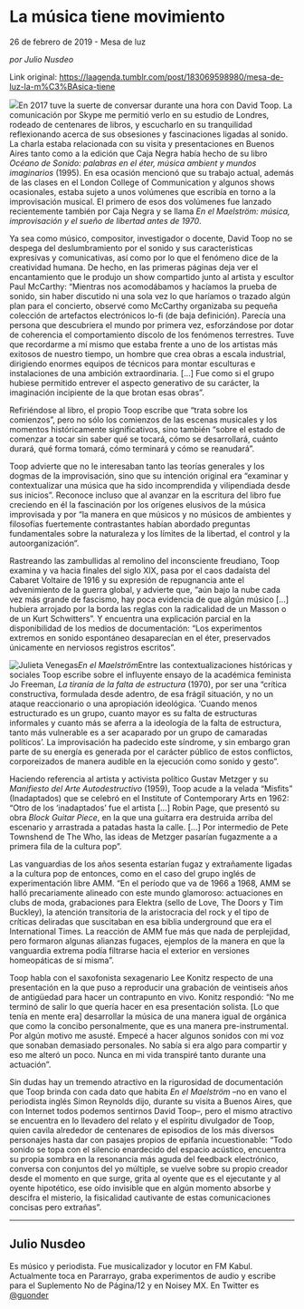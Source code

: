 # La música tiene movimiento



26 de febrero de 2019 - Mesa de luz

_por Julio Nusdeo_

Link original: https://laagenda.tumblr.com/post/183069598980/mesa-de-luz-la-m%C3%BAsica-tiene

![](https://64.media.tumblr.com/49b52d4be1bfe2787c854f827b534377/d5416f5a5d1fbbfe-b6/s500x750/3ccbe8718d9ff512f1c757416bfb8afffe0e52d3.jpg)En 2017 tuve la suerte
de conversar durante una hora con David Toop. La comunicación por Skype me
permitió verlo en su estudio de Londres, rodeado de centenares de libros, y
escucharlo en su tranquilidad reflexionando acerca de sus obsesiones y
fascinaciones ligadas al sonido. La charla estaba relacionada con su visita y
presentaciones en Buenos Aires tanto como a la edición que Caja Negra había
hecho de su libro *Océano de Sonido:
palabras en el éter, música ambient y mundos imaginarios* (1995). En esa
ocasión mencionó que su trabajo actual, además de las clases en el London
College of Communication y algunos shows ocasionales, estaba sujeto a unos
volúmenes que escribía en torno a la improvisación musical. El primero de esos
dos volúmenes fue lanzado recientemente también por Caja Negra y se llama *En el Maelström: música, improvisación y el
sueño de libertad antes de 1970*.

Ya sea como músico,
compositor, investigador o docente, David Toop no se despega del
deslumbramiento por el sonido y sus características expresivas y comunicativas,
así como por lo que el fenómeno dice de la creatividad humana. De hecho, en las
primeras páginas deja ver el encantamiento que le produjo un show compartido
junto al artista y escultor Paul McCarthy: “Mientras nos acomodábamos y hacíamos
la prueba de sonido, sin haber discutido ni una sola vez lo que haríamos o
trazado algún plan para el concierto, observé como McCarthy organizaba su
pequeña colección de artefactos electrónicos lo-fi (de baja definición). Parecía una persona que descubriera el mundo por primera vez,
esforzándose por dotar de coherencia el comportamiento díscolo de los fenómenos
terrestres. Tuve que recordarme a mí mismo que estaba frente a uno de los
artistas más exitosos de nuestro tiempo, un hombre que crea obras a escala
industrial, dirigiendo enormes equipos de técnicos para montar esculturas e
instalaciones de una ambición extraordinaria. […] Fue como si el grupo
hubiese permitido entrever el aspecto generativo de su carácter, la imaginación
incipiente de la que brotan esas obras”.

Refiriéndose al libro, el propio Toop escribe
que “trata sobre los comienzos”, pero no sólo los comienzos de las escenas
musicales y los momentos históricamente significativos, sino también “sobre el
estado de comenzar a tocar sin saber qué se tocará, cómo se desarrollará,
cuánto durará, qué forma tomará, cómo terminará y cómo se reanudará”.

Toop advierte que no le interesaban tanto las
teorías generales y los dogmas de la improvisación, sino que su intención
original era “examinar y contextualizar una música que ha sido incomprendida y
vilipendiada desde sus inicios”. Reconoce incluso que al avanzar en la
escritura del libro fue creciendo en él la fascinación por los orígenes
elusivos de la música improvisada y por “la manera en que músicos y no músicos
de ambientes y filosofías fuertemente contrastantes habían abordado preguntas
fundamentales sobre la naturaleza y los límites de la libertad, el control y la
autoorganización”.

Rastreando las zambullidas al remolino del
inconsciente freudiano, Toop examina y va hacia finales del siglo XIX, pasa por
el caos dadaísta del Cabaret Voltaire de 1916 y su expresión de repugnancia
ante el advenimiento de la guerra global, y advierte que, “aún bajo la nube
cada vez más grande de fascismo, hay poca evidencia de que algún músico […]
hubiera arrojado por la borda las reglas con la radicalidad de un Masson o de
un Kurt Schwitters”. Y encuentra una explicación parcial en la disponibilidad
de los medios de documentación: “Los experimentos extremos en sonido espontáneo
desaparecían en el éter, preservados únicamente en nerviosos registros
escritos”.

![Julieta Venegas](https://64.media.tumblr.com/3fe6bbd70e7334932868f592da9746d1/d5416f5a5d1fbbfe-ce/s250x400/bcba292fb61b8647f44bd88bc4049b07a0fef3a8.jpg)*En el
Maelström*Entre las contextualizaciones históricas y
sociales Toop escribe sobre el influyente ensayo de la académica feminista Jo
Freeman, *La tiranía de la falta de
estructura* (1970), por ser una “crítica constructiva, formulada desde
adentro, de esa frágil situación, y no un ataque reaccionario o una apropiación
ideológica. ‘Cuando menos estructurado es un grupo, cuanto mayor es su falta de
estructuras informales y cuanto más se aferra a la ideología de la falta de
estructura, tanto más vulnerable es a ser acaparado por un grupo de camaradas
políticos’. La improvisación ha padecido este síndrome, y sin embargo gran
parte de su energía es generada por el carácter público de estos conflictos,
corporeizados de manera audible en la ejecución como sonido y gesto”.

Haciendo referencia al artista y activista
político Gustav Metzger y su *Manifiesto del Arte Autodestructivo* (1959), Toop
acude a la velada “Misfits” (Inadaptados) que se celebró en el Institute of
Contemporary Arts en 1962: “Otro de los ‘inadaptados’ fue el artista […]
Robin Page, que presentó su obra *Block Guitar Piece*, en la que una guitarra era
destruida arriba del escenario y arrastrada a patadas hasta la calle. […] Por
intermedio de Pete Townshend de The Who, las ideas de Metzger pasarían
fugazmente a a primera fila de la cultura pop”.

Las vanguardias de los años sesenta estarían
fugaz y extrañamente ligadas a la cultura pop de entonces, como en el caso del
grupo inglés de experimentación libre AMM. “En el período que va de 1966 a
1968, AMM se halló precariamente alineado con este mundo glamoroso: actuaciones
en clubs de moda, grabaciones para Elektra (sello de Love, The Doors y Tim
Buckley), la atención transitoria de la aristocracia del rock y el tipo de
críticas deliradas que suscitaban en esa biblia underground que era el
International Times. La reacción de AMM fue más que nada de perplejidad, pero
formaron algunas alianzas fugaces, ejemplos de la manera en que la vanguardia
extrema podía filtrarse hacia el exterior en versiones homeopáticas de sí
misma”.

Toop habla con el saxofonista sexagenario Lee
Konitz respecto de una presentación en la que puso a reproducir una grabación
de veintiseis años de antigüedad para hacer un contrapunto en vivo. Konitz
respondió: “No me terminó de salir lo que quería hacer en esa presentación
solista. [Lo que tenía en mente era] desarrollar la música de una manera igual
de orgánica que como la concibo personalmente, que es una manera
pre-instrumental. Por algún motivo me asusté. Empecé a hacer algunos sonidos
con mi voz que sonaban demasiado personales. No sabía si era algo para
compartir y eso me alteró un poco. Nunca en mi vida transpiré tanto durante una
actuación”. 

Sin dudas hay un tremendo atractivo en la
rigurosidad de documentación que Toop brinda con cada dato que habita *En el Maelström* –no en vano el
periodista inglés Simon Reynolds dijo, durante su visita a Buenos Aires, que
con Internet todos podemos sentirnos David Toop–, pero el mismo atractivo se
encuentra en lo llevadero del relato y el espíritu divulgador de Toop, quien
cavila alrededor de centenares de episodios de los más diversos personajes
hasta dar con pasajes propios de epifanía incuestionable: “Todo sonido se topa
con el silencio enardecido del espacio acústico, encuentra su propia sombra en
la resonancia más aguda del feedback electrónico, conversa con conjuntos del yo
múltiple, se vuelve sobre su propio creador desde el momento en que surge,
grita al oyente que es el ejecutante y al oyente hipotético, ese oído invisible
que en algún momento absorbe y descifra el misterio, la fisicalidad cautivante
de estas comunicaciones concisas pero extrañas”.



---

 Julio Nusdeo
-------------

 Es músico y periodista. Fue musicalizador y locutor en FM Kabul. Actualmente toca en Pararrayo, graba experimentos de audio y escribe para el Suplemento No de Página/12 y en Noisey MX. En Twitter es [@guonder](https://twitter.com/guonder) 

